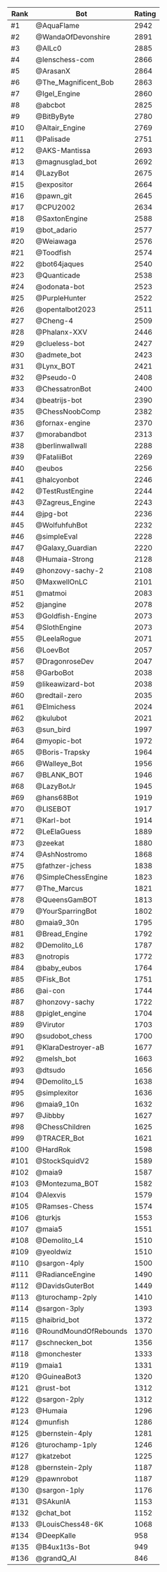Rank|Bot|Rating
---|---|---
#1|@AquaFlame|2942
#2|@WandaOfDevonshire|2891
#3|@AILc0|2885
#4|@lenschess-com|2866
#5|@ArasanX|2864
#6|@The_Magnificent_Bob|2863
#7|@Igel_Engine|2860
#8|@abcbot|2825
#9|@BitByByte|2780
#10|@Altair_Engine|2769
#11|@Palisade|2751
#12|@AKS-Mantissa|2693
#13|@magnusglad_bot|2692
#14|@LazyBot|2675
#15|@expositor|2664
#16|@pawn_git|2645
#17|@CPU2002|2634
#18|@SaxtonEngine|2588
#19|@bot_adario|2577
#20|@Weiawaga|2576
#21|@Toodfish|2574
#22|@bot64jaques|2540
#23|@Quanticade|2538
#24|@odonata-bot|2523
#25|@PurpleHunter|2522
#26|@opentalbot2023|2511
#27|@Cheng-4|2509
#28|@Phalanx-XXV|2446
#29|@clueless-bot|2427
#30|@admete_bot|2423
#31|@Lynx_BOT|2421
#32|@Pseudo-0|2408
#33|@ChessatronBot|2400
#34|@beatrijs-bot|2390
#35|@ChessNoobComp|2382
#36|@fornax-engine|2370
#37|@morabandbot|2313
#38|@berlinwallwall|2288
#39|@FataliiBot|2269
#40|@eubos|2256
#41|@halcyonbot|2246
#42|@TestRustEngine|2244
#43|@Zagreus_Engine|2243
#44|@jpg-bot|2236
#45|@WolfuhfuhBot|2232
#46|@simpleEval|2228
#47|@Galaxy_Guardian|2220
#48|@Humaia-Strong|2128
#49|@honzovy-sachy-2|2108
#50|@MaxwellOnLC|2101
#51|@matmoi|2083
#52|@jangine|2078
#53|@Goldfish-Engine|2073
#54|@SlothEngine|2073
#55|@LeelaRogue|2071
#56|@LoevBot|2057
#57|@DragonroseDev|2047
#58|@GarboBot|2038
#59|@likeawizard-bot|2038
#60|@redtail-zero|2035
#61|@Elmichess|2024
#62|@kulubot|2021
#63|@sun_bird|1997
#64|@myopic-bot|1972
#65|@Boris-Trapsky|1964
#66|@Walleye_Bot|1956
#67|@BLANK_BOT|1946
#68|@LazyBotJr|1945
#69|@hans68Bot|1919
#70|@LISEBOT|1917
#71|@Karl-bot|1914
#72|@LeElaGuess|1889
#73|@zeekat|1880
#74|@AshNostromo|1868
#75|@fathzer-jchess|1838
#76|@SimpleChessEngine|1823
#77|@The_Marcus|1821
#78|@QueensGamBOT|1813
#79|@YourSparringBot|1802
#80|@maia9_30n|1795
#81|@Bread_Engine|1792
#82|@Demolito_L6|1787
#83|@notropis|1772
#84|@baby_eubos|1764
#85|@Fisk_Bot|1751
#86|@ai-con|1744
#87|@honzovy-sachy|1722
#88|@piglet_engine|1704
#89|@Virutor|1703
#90|@sudobot_chess|1700
#91|@KlaraDestroyer-aB|1677
#92|@melsh_bot|1663
#93|@dtsudo|1656
#94|@Demolito_L5|1638
#95|@simplexitor|1636
#96|@maia9_10n|1632
#97|@Jibbby|1627
#98|@ChessChildren|1625
#99|@TRACER_Bot|1621
#100|@HardRok|1598
#101|@StockSquidV2|1589
#102|@maia9|1587
#103|@Montezuma_BOT|1582
#104|@Alexvis|1579
#105|@Ramses-Chess|1574
#106|@turkjs|1553
#107|@maia5|1551
#108|@Demolito_L4|1510
#109|@yeoldwiz|1510
#110|@sargon-4ply|1500
#111|@RadianceEngine|1490
#112|@DavidsGuterBot|1449
#113|@turochamp-2ply|1410
#114|@sargon-3ply|1393
#115|@haibrid_bot|1372
#116|@RoundMoundOfRebounds|1370
#117|@schnecken_bot|1356
#118|@monchester|1333
#119|@maia1|1331
#120|@GuineaBot3|1320
#121|@rust-bot|1312
#122|@sargon-2ply|1312
#123|@Humaia|1296
#124|@munfish|1286
#125|@bernstein-4ply|1281
#126|@turochamp-1ply|1246
#127|@katzebot|1225
#128|@bernstein-2ply|1187
#129|@pawnrobot|1187
#130|@sargon-1ply|1176
#131|@SAkunIA|1153
#132|@chat_bot|1152
#133|@LouisChess48-6K|1068
#134|@DeepKalle|958
#135|@B4ux1t3s-Bot|949
#136|@grandQ_AI|846
